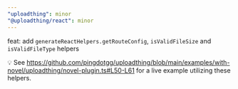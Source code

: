 ```yaml
---
"uploadthing": minor
"@uploadthing/react": minor
---
```


feat: add `generateReactHelpers.getRouteConfig`, `isValidFileSize` and `isValidFileType` helpers

💡 See https://github.com/pingdotgg/uploadthing/blob/main/examples/with-novel/uploadthing/novel-plugin.ts#L50-L61 for a live example utilizing these helpers.